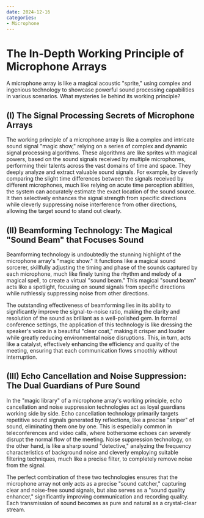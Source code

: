 ```yaml
---
date: 2024-12-16
categories:
- Microphone
---
```


# The In-Depth Working Principle of Microphone Arrays

A microphone array is like a magical acoustic "sprite," using complex and ingenious technology to showcase powerful sound processing capabilities in various scenarios. What mysteries lie behind its working principle?

<!-- more -->

## **(I) The Signal Processing Secrets of Microphone Arrays**

The working principle of a microphone array is like a complex and intricate sound signal "magic show," relying on a series of complex and dynamic signal processing algorithms. These algorithms are like sprites with magical powers, based on the sound signals received by multiple microphones, performing their talents across the vast domains of time and space. They deeply analyze and extract valuable sound signals. For example, by cleverly comparing the slight time differences between the signals received by different microphones, much like relying on acute time perception abilities, the system can accurately estimate the exact location of the sound source. It then selectively enhances the signal strength from specific directions while cleverly suppressing noise interference from other directions, allowing the target sound to stand out clearly.

## **(II) Beamforming Technology: The Magical "Sound Beam" that Focuses Sound**

Beamforming technology is undoubtedly the stunning highlight of the microphone array's "magic show." It functions like a magical sound sorcerer, skillfully adjusting the timing and phase of the sounds captured by each microphone, much like finely tuning the rhythm and melody of a magical spell, to create a virtual "sound beam." This magical "sound beam" acts like a spotlight, focusing on sound signals from specific directions while ruthlessly suppressing noise from other directions.

The outstanding effectiveness of beamforming lies in its ability to significantly improve the signal-to-noise ratio, making the clarity and resolution of the sound as brilliant as a well-polished gem. In formal conference settings, the application of this technology is like dressing the speaker's voice in a beautiful "clear coat," making it crisper and louder while greatly reducing environmental noise disruptions. This, in turn, acts like a catalyst, effectively enhancing the efficiency and quality of the meeting, ensuring that each communication flows smoothly without interruption.

## **(III) Echo Cancellation and Noise Suppression: The Dual Guardians of Pure Sound**

In the "magic library" of a microphone array's working principle, echo cancellation and noise suppression technologies act as loyal guardians working side by side. Echo cancellation technology primarily targets repetitive sound signals generated by reflections, like a precise "sniper" of sound, eliminating them one by one. This is especially common in teleconferences and video calls, where bothersome echoes can severely disrupt the normal flow of the meeting. Noise suppression technology, on the other hand, is like a sharp sound "detective," analyzing the frequency characteristics of background noise and cleverly employing suitable filtering techniques, much like a precise filter, to completely remove noise from the signal.

The perfect combination of these two technologies ensures that the microphone array not only acts as a precise "sound catcher," capturing clear and noise-free sound signals, but also serves as a "sound quality enhancer," significantly improving communication and recording quality. Each transmission of sound becomes as pure and natural as a crystal-clear stream.